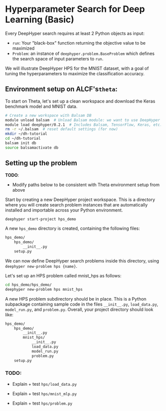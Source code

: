# Hyperparameter Search for Deep Learning (Basic)

Every DeepHyper search requires at least 2 Python objects as input:

- `run`: Your "black-box" function returning the objective value to be maximized
- `Problem`: an instance of `deephyper.problem.BaseProblem` which defines the search space of input parameters to `run`.

We will illustrate DeepHyper HPS for the MNIST dataset, with a goal of tuning the hyperparameters to maximize the classification accuracy.

## Environment setup on ALCF's`theta`:

To start on Theta, let's set up  a clean workspace and download the Keras benchmark model and MNIST data.

```bash
# Create a new workspace with Balsam DB
module unload balsam  # Unload Balsam module: we want to use DeepHyper which comes with everything
module load deephyper/0.2.1  # Includes Balsam, TensorFlow, Keras, etc...
rm -r ~/.balsam  # reset default settings (for now)
mkdir ~/dh-tutorial
cd ~/dh-tutorial
balsam init db
source balsamactivate db
```



## Setting up the problem

**TODO**: 

- Modify paths below to be consistent with Theta environment setup from above

Start by creating a new DeepHyper project workspace. This is a directory where you will create search problem instances that are automatically installed and importable across your Python environment.

```bash
deephyper start-project hps_demo
```

A new `hps_demo` directory is created, containing the following files:

```bash
hps_demo/
    hps_demo/
        __init__.py
    setup.py
```

We can now define DeepHyper search problems inside this directory, using `deephyper new-problem hps {name}`.

Let's set up an HPS problem called mnist_hps as follows:

```bash
cd hps_demo/hps_demo/
deephyper new-problem hps mnist_hps
```

A new HPS problem subdirectory should be in place. This is a Python subpackage containing sample code in the files `__init__.py`, `load_data.py`, `model_run.py`, and `problem.py`. Overall, your project directory should look like:

```bash
hps_demo/
    hps_demo/
        __init__.py
        mnist_hps/
            __init__.py
            load_data.py
            model_run.py
            problem.py
    setup.py
```



### TODO:

- Explain + test `hps/load_data.py`

- Explain + test `hps/mnist_mlp.py`

- Explain + test `hps/problem.py`

  